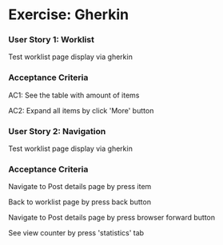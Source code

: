 # Exercise: Gherkin

### User Story 1: Worklist
Test worklist page display via gherkin

### Acceptance Criteria
AC1: See the table with amount of items

AC2: Expand all items by click \'More\' button


### User Story 2: Navigation
Test worklist page display via gherkin

### Acceptance Criteria
Navigate to Post details page by press item

Back to worklist page by press back button

Navigate to Post details page by press browser forward button

See view counter by press \'statistics\' tab